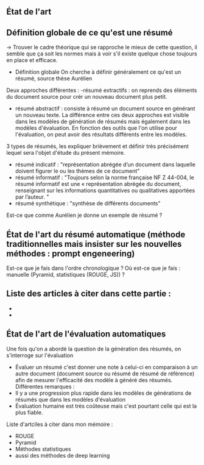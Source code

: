 ## État de l'art  

## Définition globale de ce qu'est une résumé 
-> Trouver le cadre théorique qui se rapproche le mieux de cette question, il semble que ça soit les normes mais à voir s'il existe quelque chose toujours en place et efficace. 

- Définition globale
On cherche à définir généralement ce qu'est un résumé, 
source thèse Aurélien 

Deux approches différentes : 
-résumé extractifs : on reprends des éléments du document source pour crér un nouveau document plus petit. 
- résumé abstractif : consiste à résumé un document source en générant un nouveau texte. 
La différence entre ces deux approches est visible dans les modèles de génération de résumés mais également dans les modèles d'évaluation. En fonction des outils que l'on utilise pour l'évaluation, on peut avoir des résultats différents entre les modèles. 

3 types de résumés, les expliquer brièvement et définir très précisément lequel sera l'objet d'étude du présent mémoire. 
- résumé indicatif : "représentation abrégée d’un document dans laquelle doivent figurer le ou les thèmes de ce document" 
- résumé informatif : "Toujours selon la norme française NF Z 44-004, le résumé informatif est une « représentation abrégée du document, renseignant sur les informations quantitatives ou qualitatives apportées par l’auteur. " 
- résumé synthétique : "synthèse de différents documents"

Est-ce que comme Aurélien je donne un exemple de résumé ? 

## État de l'art du résumé automatique (méthode traditionnelles mais insister sur les nouvelles méthodes : prompt engeneering) 

Est-ce que je fais dans l'ordre chronologique ? Où est-ce que je fais : manuelle (Pyramid, statistiques (ROUGE, JS)) ? 

Liste des articles à citer dans cette partie : 
- 
- 
-

## État de l'art de l'évaluation automatiques 

Une fois qu'on a abordé la question de la génération des résumés, on s'interroge sur l'évaluation
- Évaluer un résumé c'est donner une note à celui-ci en comparaison à un autre document (document source ou résumé de résumé de référence) afin de mesurer l'efficacité des modèle à généré des résumés. 
Différentes remarques : 
- Il y a une progression plus rapide dans les modèles de générations de résumés que dans les modèles d'évaluation 
- Évaluation humaine est très coûteuse mais c'est pourtant celle qui est la plus fiable. 


Liste d'artciles à citer dans mon mémoire : 
- ROUGE 
- Pyramid 
- Méthodes statistiques 
- aussi des méthodes de deep learning



